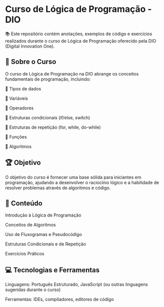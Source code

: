 # Curso de Lógica de Programação - DIO

📚 Este repositório contém anotações, exemplos de código e exercícios realizados durante o curso de Lógica de Programação oferecido pela DIO (Digital Innovation One).

## 🎯 Sobre o Curso

O curso de Lógica de Programação na DIO abrange os conceitos fundamentais de programação, incluindo:

📌 Tipos de dados

📌 Variáveis

📌 Operadores

📌 Estruturas condicionais (if/else, switch)

📌 Estruturas de repetição (for, while, do-while)

📌 Funções

📌 Algoritmos

## 🏆 Objetivo

O objetivo do curso é fornecer uma base sólida para iniciantes em programação, ajudando a desenvolver o raciocínio lógico e a habilidade de resolver problemas através de algoritmos e código.

## 📂 Conteúdo

Introdução à Lógica de Programação

Conceitos de Algoritmos

Uso de Fluxogramas e Pseudocódigo

Estruturas Condicionais e de Repetição

Exercícios Práticos

## 💻 Tecnologias e Ferramentas

Linguagens: Português Estruturado, JavaScript (ou outras linguagens sugeridas durante o curso)

Ferramentas: IDEs, compiladores, editores de código
